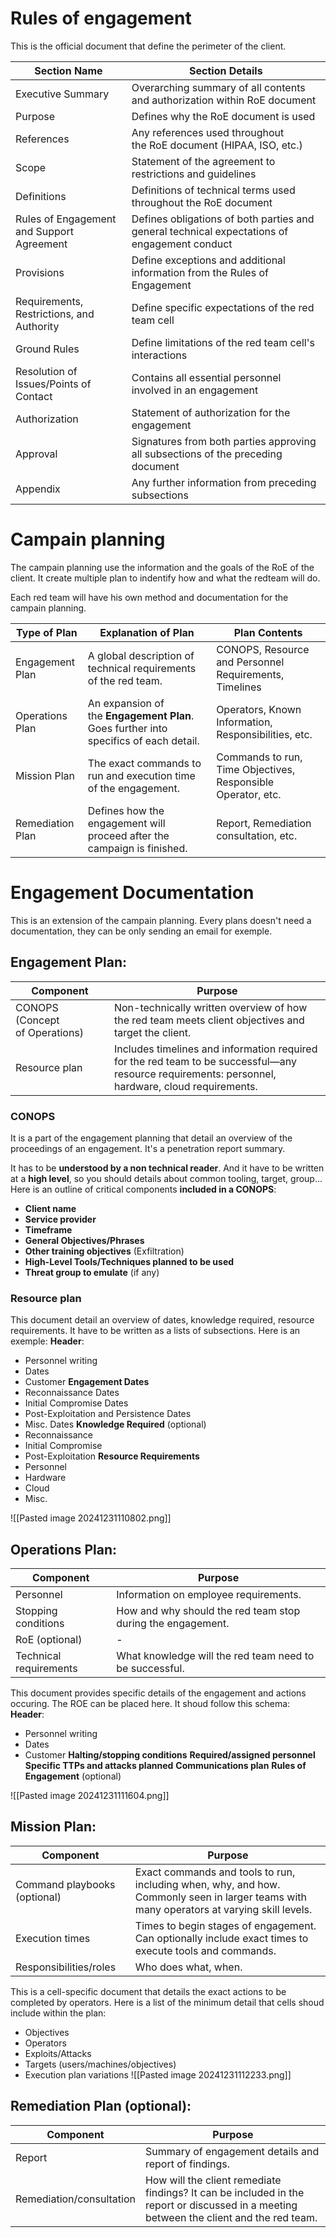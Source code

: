 # Rules of engagement
This is the official document that define the perimeter of the client.

| **Section Name**                          | **Section Details**                                                                          |
| ----------------------------------------- | -------------------------------------------------------------------------------------------- |
| Executive Summary                         | Overarching summary of all contents and authorization within RoE document                    |
| Purpose                                   | Defines why the RoE document is used                                                         |
| References                                | Any references used throughout the RoE document (HIPAA, ISO, etc.)                           |
| Scope                                     | Statement of the agreement to restrictions and guidelines                                    |
| Definitions                               | Definitions of technical terms used throughout the RoE document                              |
| Rules of Engagement and Support Agreement | Defines obligations of both parties and general technical expectations of engagement conduct |
| Provisions                                | Define exceptions and additional information from the Rules of Engagement                    |
| Requirements, Restrictions, and Authority | Define specific expectations of the red team cell                                            |
| Ground Rules                              | Define limitations of the red team cell's interactions                                       |
| Resolution of Issues/Points of Contact    | Contains all essential personnel involved in an engagement                                   |
| Authorization                             | Statement of authorization for the engagement                                                |
| Approval                                  | Signatures from both parties approving all subsections of the preceding document             |
| Appendix                                  | Any further information from preceding subsections                                           |
# Campain planning
The campain planning use the information and the goals of the RoE of the client.
It create multiple plan to indentify how and what the redteam will do.

Each red team will have his own method and documentation for the campain planning.

| **Type of Plan** | **Explanation of Plan**                                                              | **Plan Contents**                                            |
| ---------------- | ------------------------------------------------------------------------------------ | ------------------------------------------------------------ |
| Engagement Plan  | A global description of technical requirements of the red team.                      | CONOPS, Resource and Personnel Requirements, Timelines       |
| Operations Plan  | An expansion of the **Engagement Plan**. Goes further into specifics of each detail. | Operators, Known Information, Responsibilities, etc.         |
| Mission Plan     | The exact commands to run and execution time of the engagement.                      | Commands to run, Time Objectives, Responsible Operator, etc. |
| Remediation Plan | Defines how the engagement will proceed after the campaign is finished.              | Report, Remediation consultation, etc.                       |
# Engagement Documentation
This is an extension of the campain planning. 
Every plans doesn't need a documentation, they can be only sending an email for exemple.

## Engagement Plan:

| **Component**                  | **Purpose**                                                                                                                                       |
| ------------------------------ | ------------------------------------------------------------------------------------------------------------------------------------------------- |
| CONOPS (Concept of Operations) | Non-technically written overview of how the red team meets client objectives and target the client.                                               |
| Resource plan                  | Includes timelines and information required for the red team to be successful—any resource requirements: personnel, hardware, cloud requirements. |
### CONOPS
It is a part of the engagement planning that detail an overview of the proceedings of an engagement. It's a penetration report summary.

It has to be **understood by a non technical reader**. And it have to be written at a **high level**, so you should details about common tooling, target, group...
Here is an outline of critical components **included in a CONOPS**:
- **Client name**
- **Service provider**
- **Timeframe**
- **General Objectives/Phrases**
- **Other training objectives** (Exfiltration)
- **High-Level Tools/Techniques planned to be used**
- **Threat group to emulate** (if any)
### Resource plan
This document detail an overview of dates, knowledge required, resource requirements.
It have to be written as a lists of subsections.
Here is an exemple:
**Header**:
- Personnel writing
- Dates 
- Customer
**Engagement Dates**
- Reconnaissance Dates
- Initial Compromise Dates
- Post-Exploitation and Persistence Dates
- Misc. Dates
**Knowledge Required** (optional)
- Reconnaissance
- Initial Compromise
- Post-Exploitation
**Resource Requirements**
- Personnel
- Hardware
- Cloud
- Misc.

![[Pasted image 20241231110802.png]]
## Operations Plan:

| **Component**          | **Purpose**                                                 |
| ---------------------- | ----------------------------------------------------------- |
| Personnel              | Information on employee requirements.                       |
| Stopping conditions    | How and why should the red team stop during the engagement. |
| RoE (optional)         | -                                                           |
| Technical requirements | What knowledge will the red team need to be successful.     |
This document provides specific details of the engagement and actions occuring.
The ROE can be placed here.
It shoud follow this schema:
**Header**:
- Personnel writing
- Dates
- Customer
**Halting/stopping conditions**
**Required/assigned personnel**
**Specific TTPs and attacks planned**
**Communications plan**
**Rules of Engagement** (optional)

![[Pasted image 20241231111604.png]]
## Mission Plan:

| **Component**                | **Purpose**                                                                                                                               |
| ---------------------------- | ----------------------------------------------------------------------------------------------------------------------------------------- |
| Command playbooks (optional) | Exact commands and tools to run, including when, why, and how. Commonly seen in larger teams with many operators at varying skill levels. |
| Execution times              | Times to begin stages of engagement. Can optionally include exact times to execute tools and commands.                                    |
| Responsibilities/roles       | Who does what, when.                                                                                                                      |
This is a cell-specific document that details the exact actions to be completed by operators.
Here is a list of the minimum detail that cells shoud include within the plan:
- Objectives
- Operators
- Exploits/Attacks
- Targets (users/machines/objectives)
- Execution plan variations
![[Pasted image 20241231112233.png]]
## Remediation Plan (optional):

| Component                | Purpose                                                                                                                                 |
| ------------------------ | --------------------------------------------------------------------------------------------------------------------------------------- |
| Report                   | Summary of engagement details and report of findings.                                                                                   |
| Remediation/consultation | How will the client remediate findings? It can be included in the report or discussed in a meeting between the client and the red team. |

